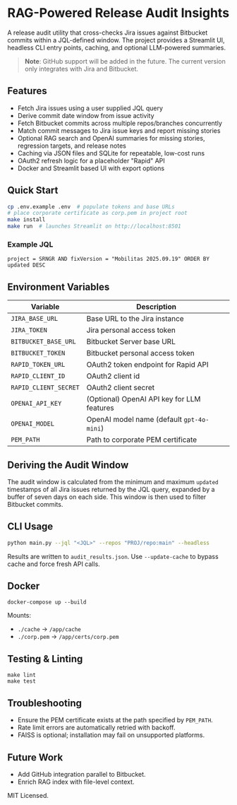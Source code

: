 # RAG-Powered Release Audit Insights

A release audit utility that cross-checks Jira issues against Bitbucket commits
within a JQL-defined window. The project provides a Streamlit UI, headless CLI
entry points, caching, and optional LLM-powered summaries.

> **Note**: GitHub support will be added in the future. The current version only
> integrates with Jira and Bitbucket.

## Features

- Fetch Jira issues using a user supplied JQL query
- Derive commit date window from issue activity
- Fetch Bitbucket commits across multiple repos/branches concurrently
- Match commit messages to Jira issue keys and report missing stories
- Optional RAG search and OpenAI summaries for missing stories, regression
  targets, and release notes
- Caching via JSON files and SQLite for repeatable, low-cost runs
- OAuth2 refresh logic for a placeholder "Rapid" API
- Docker and Streamlit based UI with export options

## Quick Start

```bash
cp .env.example .env  # populate tokens and base URLs
# place corporate certificate as corp.pem in project root
make install
make run  # launches Streamlit on http://localhost:8501
```

### Example JQL

```
project = SRNGR AND fixVersion = "Mobilitas 2025.09.19" ORDER BY updated DESC
```

## Environment Variables

| Variable | Description |
|----------|-------------|
| `JIRA_BASE_URL` | Base URL to the Jira instance |
| `JIRA_TOKEN` | Jira personal access token |
| `BITBUCKET_BASE_URL` | Bitbucket Server base URL |
| `BITBUCKET_TOKEN` | Bitbucket personal access token |
| `RAPID_TOKEN_URL` | OAuth2 token endpoint for Rapid API |
| `RAPID_CLIENT_ID` | OAuth2 client id |
| `RAPID_CLIENT_SECRET` | OAuth2 client secret |
| `OPENAI_API_KEY` | (Optional) OpenAI API key for LLM features |
| `OPENAI_MODEL` | OpenAI model name (default `gpt-4o-mini`) |
| `PEM_PATH` | Path to corporate PEM certificate |

## Deriving the Audit Window

The audit window is calculated from the minimum and maximum `updated` timestamps
of all Jira issues returned by the JQL query, expanded by a buffer of seven
 days on each side. This window is then used to filter Bitbucket commits.

## CLI Usage

```bash
python main.py --jql "<JQL>" --repos "PROJ/repo:main" --headless
```

Results are written to `audit_results.json`. Use `--update-cache` to bypass
cache and force fresh API calls.

## Docker

```
docker-compose up --build
```

Mounts:
- `./cache` → `/app/cache`
- `./corp.pem` → `/app/certs/corp.pem`

## Testing & Linting

```
make lint
make test
```

## Troubleshooting

- Ensure the PEM certificate exists at the path specified by `PEM_PATH`.
- Rate limit errors are automatically retried with backoff.
- FAISS is optional; installation may fail on unsupported platforms.

## Future Work

- Add GitHub integration parallel to Bitbucket.
- Enrich RAG index with file-level context.

MIT Licensed.
